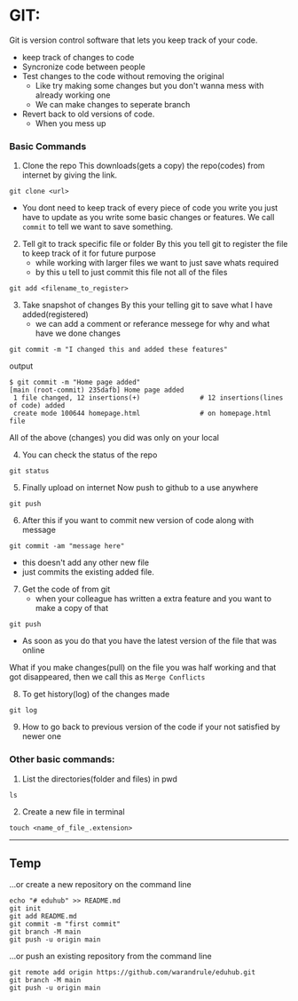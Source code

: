 
# GIT: 
Git is version control software that lets you keep track of your code.

* keep track of changes to code
* Syncronize code between people
* Test changes to the code without removing the original
    - Like try making some changes but you don't wanna mess with already working one
    - We can make changes to seperate branch
* Revert back to old versions of code.
    - When you mess up

### Basic Commands
1. Clone the repo
        This downloads(gets a copy) the repo(codes) from internet by giving the link.
```
git clone <url>
```

* You dont need to keep track of every piece of code you write you just have to update as you write some basic 
changes or features. We call `commit` to tell we want to save something.

2. Tell git to track specific file or folder
        By this you tell git to register the file to keep track of it for future purpose
    * while working with larger files we want to just save whats required
    * by this u tell to just commit this file not all of the files

```
git add <filename_to_register>
```
3. Take snapshot of changes
    By this your telling git to save what I have added(registered) 
    * we can add a comment or referance messege for why and what have we done changes
```
git commit -m "I changed this and added these features"
```
output
```
$ git commit -m "Home page added"
[main (root-commit) 235dafb] Home page added
 1 file changed, 12 insertions(+)               # 12 insertions(lines of code) added
 create mode 100644 homepage.html               # on homepage.html file
```

All of the above (changes) you did was only on your local 

4. You can check the status of the repo
```
git status
```
5. Finally upload on internet
    Now push to github to a use anywhere
```
git push
```
6. After this if you want to commit new version of code along with message
```
git commit -am "message here"
```
* this doesn't add any other new file
* just commits the existing added file.

7. Get the code of from git
    * when your colleague has written a extra feature and you want to make a copy of that

```
git push
```
* As soon as you do that you have the latest version of the file that was online 

What if you make changes(pull) on the file you was half working and that got disappeared, then we call this as
`Merge Conflicts`


8. To get history(log) of the changes made

```
git log
```

9. How to go back to previous version of the code if your not satisfied by newer one


### Other basic commands:
1. List the directories(folder and files) in pwd
```
ls
```

2. Create a new file in terminal 
```
touch <name_of_file_.extension>
```
---

## Temp
…or create a new repository on the command line
```
echo "# eduhub" >> README.md
git init
git add README.md
git commit -m "first commit"
git branch -M main
git push -u origin main
```
…or push an existing repository from the command line
```
git remote add origin https://github.com/warandrule/eduhub.git
git branch -M main
git push -u origin main
```